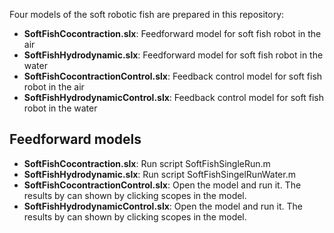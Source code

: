 Four models of the soft robotic fish are prepared in this repository:
* **SoftFishCocontraction.slx**: Feedforward model for soft fish robot in the air
* **SoftFishHydrodynamic.slx**: Feedforward model for soft fish robot in the water
* **SoftFishCocontractionControl.slx**: Feedback control model for soft fish robot in the air
* **SoftFishHydrodynamicControl.slx**: Feedback control model for soft fish robot in the water

## Feedforward models
* **SoftFishCocontraction.slx**: Run script SoftFishSingleRun.m
* **SoftFishHydrodynamic.slx**: Run script SoftFishSingelRunWater.m
* **SoftFishCocontractionControl.slx**: Open the model and run it. The results by can shown by clicking scopes in the model.
* **SoftFishHydrodynamicControl.slx**: Open the model and run it. The results by can shown by clicking scopes in the model.
